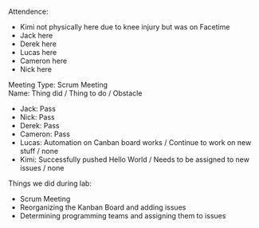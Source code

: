 Attendence:
* Kimi not physically here due to knee injury but was on Facetime
* Jack here
* Derek here
* Lucas here
* Cameron here
* Nick here

Meeting Type: Scrum Meeting </br>
Name: Thing did / Thing to do / Obstacle
* Jack: Pass
* Nick: Pass
* Derek: Pass
* Cameron: Pass
* Lucas: Automation on Canban board works / Continue to work on new stuff / none
* Kimi: Successfully pushed Hello World / Needs to be assigned to new issues / none

Things we did during lab: 
* Scrum Meeting
* Reorganizing the Kanban Board and adding issues
* Determining programming teams and assigning them to issues
